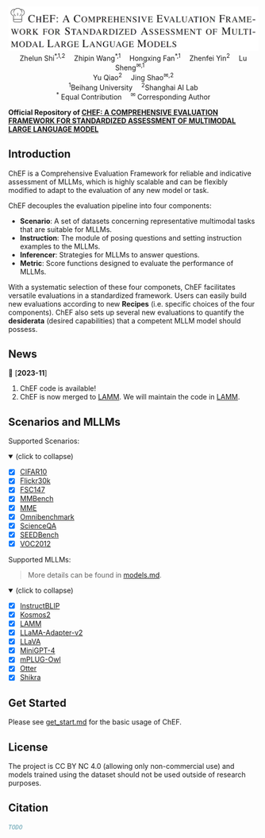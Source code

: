 <br/>

<div align="center">
    <img src="resources/ChEF-logo.png"/> <br/>
    
</div>
<div>
<div align="center">
    Zhelun Shi<sup>*,1,2</sup>&emsp;
    Zhipin Wang<sup>*,1</sup></a>&emsp;
    Hongxing Fan<sup>*,1</sup></a>&emsp;
    Zhenfei Yin<sup>2</sup></a>&emsp;
    Lu Sheng<sup>&#x2709,1</sup></a>&emsp;
    </br>
    Yu Qiao<sup>2</sup></a>&emsp;
    Jing Shao<sup>&#x2709,2</sup></a>
    
</div>
<div>
<div align="center">
    <sup>1</sup>Beihang University&emsp;
    <sup>2</sup>Shanghai AI Lab
    </br>
    <sup>*</sup> Equal Contribution&emsp;
    <sup>&#x2709</sup> Corresponding Author
    
</div>


**Official Repository of [CHEF: A COMPREHENSIVE EVALUATION FRAMEWORK FOR STANDARDIZED ASSESSMENT OF MULTIMODAL LARGE LANGUAGE MODEL](https://openlamm.github.io/)**

## Introduction
ChEF is a Comprehensive Evaluation Framework for reliable and indicative assessment of MLLMs, which is highly scalable and can be flexibly modified to adapt to the evaluation of any new model or task.

ChEF decouples the evaluation pipeline into four components: 

- **Scenario**: A set of datasets concerning representative multimodal tasks that are suitable for MLLMs.
- **Instruction**: The module of posing questions and setting instruction examples to the MLLMs. 
- **Inferencer**: Strategies for MLLMs to answer questions.
- **Metric**: Score functions designed to evaluate the performance of MLLMs. 

With a systematic selection of these four componets, ChEF facilitates
versatile evaluations in a standardized framework. Users can easily build new evaluations according to new **Recipes** (i.e. specific choices of the four components). ChEF also sets up several new evaluations to quantify the **desiderata** (desired capabilities) that a competent MLLM model should possess.

## News


📆 [**2023-11**] 
1. ChEF code is available!
2. ChEF is now merged to [LAMM](https://openlamm.github.io/). We will maintain the code in [LAMM](https://github.com/OpenLAMM/LAMM).

## Scenarios and MLLMs

Supported Scenarios:
<details open>
<summary>(click to collapse)</summary>

- [x] [CIFAR10](https://www.cs.toronto.edu/~kriz/cifar.html)
- [x] [Flickr30k](http://shannon.cs.illinois.edu/DenotationGraph/data/index.html)
- [x] [FSC147](https://github.com/cvlab-stonybrook/LearningToCountEverything)
- [x] [MMBench](https://github.com/open-compass/MMBench)
- [x] [MME](https://github.com/BradyFU/Awesome-Multimodal-Large-Language-Models)
- [x] [Omnibenchmark](https://github.com/ZhangYuanhan-AI/OmniBenchmark)
- [x] [ScienceQA](https://github.com/lupantech/ScienceQA)
- [x] [SEEDBench](https://github.com/AILab-CVC/SEED-Bench)
- [x] [VOC2012](http://host.robots.ox.ac.uk/pascal/VOC/)

</details>


Supported MLLMs:
> More details can be found in [models.md](docs/models.md).

<details open>
<summary>(click to collapse)</summary>

- [x] [InstructBLIP](https://github.com/salesforce/LAVIS)
- [x] [Kosmos2](https://github.com/microsoft/unilm/tree/master/kosmos-2)
- [x] [LAMM](https://github.com/OpenLAMM/LAMM)
- [x] [LLaMA-Adapter-v2](https://github.com/ml-lab/LLaMA-Adapter-2)
- [x] [LLaVA](https://github.com/haotian-liu/LLaVA)
- [x] [MiniGPT-4](https://github.com/Vision-CAIR/MiniGPT-4)
- [x] [mPLUG-Owl](https://github.com/X-PLUG/mPLUG-Owl)
- [x] [Otter](https://github.com/Luodian/Otter)
- [x] [Shikra](https://github.com/shikras/shikra)

</details>

## Get Started 

Please see [get_start.md](docs/get_start.md) for the basic usage of ChEF.

## License 

The project is CC BY NC 4.0 (allowing only non-commercial use) and models trained using the dataset should not be used outside of research purposes. 

## Citation

```bibtex
TODO
```

